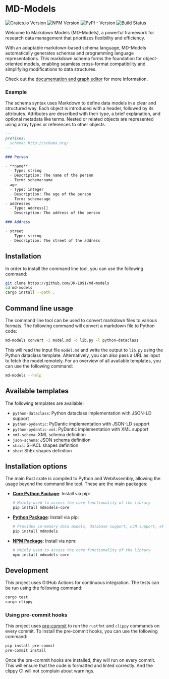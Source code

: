 
# MD-Models

![Crates.io Version](https://img.shields.io/crates/v/mdmodels) ![NPM Version](https://img.shields.io/npm/v/mdmodels-core)
![PyPI - Version](https://img.shields.io/pypi/v/mdmodels-core)
 ![Build Status](https://github.com/JR-1991/sdrdm.rs/actions/workflows/test.yml/badge.svg) 

Welcome to Markdown Models (MD-Models), a powerful framework for research data management that prioritizes flexibility and efficiency.

With an adaptable markdown-based schema language, MD-Models automatically generates schemas and programming language representations. This markdown schema forms the foundation for object-oriented models, enabling seamless cross-format compatibility and simplifying modifications to data structures.

Check out the [documentation and graph editor](https://mdmodels.vercel.app/?about) for more information.

### Example

The schema syntax uses Markdown to define data models in a clear and structured way. Each object is introduced with a header, followed by its attributes. Attributes are described with their type, a brief explanation, and optional metadata like terms. Nested or related objects are represented using array types or references to other objects.

```markdown
---
prefixes:
  schema: http://schema.org/
---

### Person

- **name**
  - Type: string
  - Description: The name of the person
  - Term: schema:name
- age
  - Type: integer
  - Description: The age of the person
  - Term: schema:age
- addresses
  - Type: Address[]
  - Description: The address of the person

### Address

- street
  - Type: string
  - Description: The street of the address
```

## Installation

In order to install the command line tool, you can use the following command:

```bash
git clone https://github.com/JR-1991/md-models
cd md-models
cargo install --path .
```

## Command line usage

The command line tool can be used to convert markdown files to various formats. The following command will convert a markdown file to Python code:

```bash
md-models convert -i model.md -o lib.py -l python-dataclass
```

This will read the input file `model.md` and write the output to `lib.py` using the Python dataclass template. Alternatively, you can also pass a URL as input to fetch the model remotely. For an overview of all available templates, you can use the following command:

```bash
md-models --help
```

## Available templates

The following templates are available:

- `python-dataclass`: Python dataclass implementation with JSON-LD support
- `python-pydantic`: PyDantic implementation with JSON-LD support
- `python-pydantic-xml`: PyDantic implementation with XML support
- `xml-schema`: XML schema definition
- `json-schema`: JSON schema definition
- `shacl`: SHACL shapes definition
- `shex`: ShEx shapes definition

## Installation options

The main Rust crate is compiled to Python and WebAssembly, allowing the usage beyond the command line tool. These are the main packages:

- **[Core Python Package](https://pypi.org/project/mdmodels-core/)**: Install via pip:
  ```bash
  # Mainly used to access the core functionality of the library
  pip install mdmodels-core
  ```

- **[Python Package]([https://pypi.org/project/mdmodels/](https://github.com/FAIRChemistry/py-mdmodels/tree/master))**: Install via pip:
  ```bash
  # Provides in-memory data models, database support, LLM support, etc.
  pip install mdmodels
  ```

- **[NPM Package](https://www.npmjs.com/package/mdmodels-core)**: Install via npm:
  ```bash
  # Mainly used to access the core functionality of the library
  npm install mdmodels-core
  ```

## Development

This project uses GitHub Actions for continuous integration. The tests can be run using the following command:

```bash
cargo test
cargo clippy
```

### Using pre-commit hooks

This project uses [pre-commit](https://pre-commit.com/) to run the `rustfmt` and `clippy` commands on every commit. To install the pre-commit hooks, you can use the following command:

```bash
pip install pre-commit
pre-commit install
```

Once the pre-commit hooks are installed, they will run on every commit. This will ensure that the code is formatted and linted correctly. And the clippy CI will not complain about warnings.
